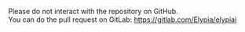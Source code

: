 Please do not interact with the repository on GitHub.  
You can do the pull request on GitLab: https://gitlab.com/Elypia/elypiai
